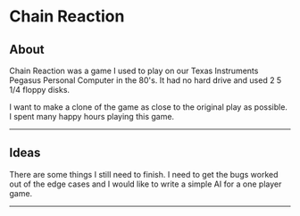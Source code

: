 # Chain Reaction #

## About ##

Chain Reaction was a game I used to play on our Texas Instruments Pegasus Personal Computer in the 80's.  It had no hard drive and used 2 5 1/4 floppy disks.

I want to make a clone of the game as close to the original play as possible.  I spent many happy hours playing this game.

---

## Ideas ##

There are some things I still need to finish.  I need to get the bugs worked out of the edge cases and I would like to write a simple AI for a one player game.

---

